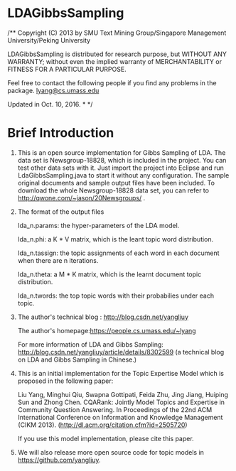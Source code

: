 LDAGibbsSampling
================

/**
Copyright (C) 2013 by
SMU Text Mining Group/Singapore Management University/Peking University

LDAGibbsSampling is distributed for research purpose, but
WITHOUT ANY WARRANTY; without even the implied warranty of
MERCHANTABILITY or FITNESS FOR A PARTICULAR PURPOSE.

Feel free to contact the following people if you find any
problems in the package.
lyang@cs.umass.edu 

Updated in Oct. 10, 2016. * */

Brief Introduction
=============================
1. This is an open source implementation for Gibbs Sampling of LDA. The data set is Newsgroup-18828, which is included in the project. You can test other data sets with it. Just import the project into Eclipse and run LdaGibbsSampling.java to start it without any configuration. The sample original documents and sample output files have been included. To download the whole Newsgroup-18828 data set, you can refer to http://qwone.com/~jason/20Newsgroups/ .


2. The format of the output files

   lda_n.params: the hyper-parameters of the LDA model.
   
   lda_n.phi: a K * V matrix, which is the leant topic word distribution.
   
   lda_n.tassign: the topic assignments of each word in each document when there are n iterations.
   
   lda_n.theta: a M * K matrix, which is the learnt document topic distribution.
   
   lda_n.twords: the top topic words with their probabilies under each topic.
   

2. The author's technical blog : http://blog.csdn.net/yangliuy

   The author's homepage:https://people.cs.umass.edu/~lyang

   For more information of LDA and Gibbs Sampling: http://blog.csdn.net/yangliuy/article/details/8302599 (a technical blog on LDA and Gibbs Sampling in Chinese.)

3. This is an initial implementation for the Topic Expertise Model which is proposed in the following paper:

    Liu Yang, Minghui Qiu, Swapna  Gottipati, Feida Zhu, Jing Jiang, Huiping Sun and Zhong Chen. CQARank: Jointly Model Topics and Expertise in Community Question Answering. In Proceedings of the 22nd ACM International Conference on Information and Knowledge Management (CIKM 2013).  (http://dl.acm.org/citation.cfm?id=2505720)

    If you use this model implementation, please cite this paper.

4. We will also release more open source code for topic models in https://github.com/yangliuy.


